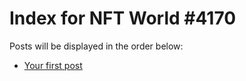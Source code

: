 # Index for NFT World #4170
Posts will be displayed in the order below:

- [Your first post](./001-first.md)

